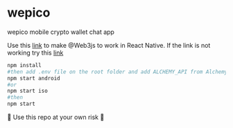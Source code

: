 # wepico

wepico mobile crypto wallet chat app

Use this [link](https://github.com/ethereum/web3.js/issues/1022#issuecomment-477569423) to make @Web3js to work in React Native.
If the link is not working try this [link](react-native.md)

```bash
npm install
#then add .env file on the root folder and add ALCHEMY_API from Alchemy.
npm start android
#or
npm start iso
#then
npm start
```

:no_entry_sign: Use this repo at your own risk :no_entry_sign:
